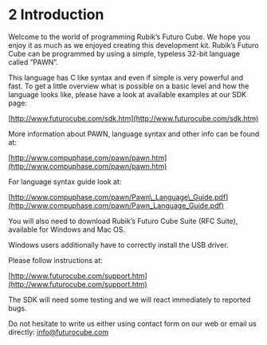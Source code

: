 # 2 Introduction

Welcome to the world of programming Rubik’s Futuro Cube. We hope you enjoy it as much as we enjoyed creating this development kit. Rubik’s Futuro Cube can be programmed by using a simple, typeless 32-bit language called ”PAWN”. 

This language has C like syntax and even if simple is very powerful and fast. To get a little overview what is possible on a basic level and how the language looks like, please have a look at available examples at our SDK page:

[http://www.futurocube.com/sdk.htm](http://www.futurocube.com/sdk.htm)

More information about PAWN, language syntax and other info can be found at:

[http://www.compuphase.com/pawn/pawn.htm](http://www.compuphase.com/pawn/pawn.htm) 

For language syntax guide look at:

[http://www.compuphase.com/pawn/Pawn\_Language\_Guide.pdf](http://www.compuphase.com/pawn/Pawn_Language_Guide.pdf) 

You will also need to download Rubik’s Futuro Cube Suite \(RFC Suite\), available for Windows and Mac OS. 

Windows users additionally have to correctly install the USB driver. 

Please follow instructions at:

[http://www.futurocube.com/support.htm](http://www.futurocube.com/support.htm)

The SDK will need some testing and we will react immediately to reported bugs.

Do not hesitate to write us either using contact form on our web or email us directly: [info@futurocube.com](/info@futurocube.com)

